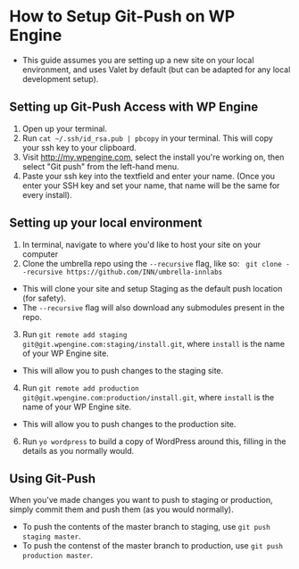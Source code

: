 # How to Setup Git-Push on WP Engine

* This guide assumes you are setting up a new site on your local environment, and uses Valet by default (but can be adapted for any local development setup).

## Setting up Git-Push Access with WP Engine
1. Open up your terminal.
2. Run `cat ~/.ssh/id_rsa.pub | pbcopy` in your terminal. This will copy your ssh key to your clipboard.
3. Visit http://my.wpengine.com, select the install you're working on, then select "Git push" from the left-hand menu.
4. Paste your ssh key into the textfield and enter your name. (Once you enter your SSH key and set your name, that name will be the same for every install).

## Setting up your local environment
1. In terminal, navigate to where you'd like to host your site on your computer
2. Clone the umbrella repo using the `--recursive` flag, like so: ` git clone --recursive https://github.com/INN/umbrella-innlabs`
  - This will clone your site and setup Staging as the default push location (for safety).
  - The `--recursive` flag will also download any submodules present in the repo.
3. Run `git remote add staging git@git.wpengine.com:staging/install.git`, where `install` is the name of your WP Engine site.
  - This will allow you to push changes to the staging site.
4. Run `git remote add production git@git.wpengine.com:production/install.git`, where `install` is the name of your WP Engine site.
  - This will allow you to push changes to the production site.
6. Run `yo wordpress` to build a copy of WordPress around this, filling in the details as you normally would.

## Using Git-Push
When you've made changes you want to push to staging or production, simply commit them and push them (as you would normally).
- To push the contents of the master branch to staging, use `git push staging master`.
- To push the contenst of the master branch to production, use `git push production master`.
